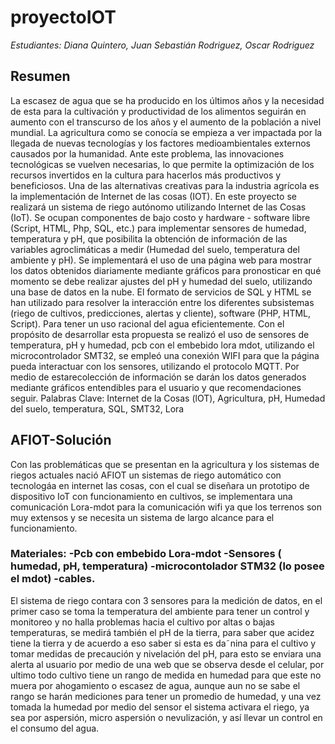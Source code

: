 # proyectoIOT

*Estudiantes: Diana Quintero, Juan Sebastián Rodriguez, Oscar Rodriguez*

##  Resumen
La escasez de agua que se ha producido en los últimos años y la necesidad de esta para la cultivación y productividad de los alimentos seguirán en aumento con el transcurso de los años y el aumento de la
población a nivel mundial. La agricultura como se conocía se empieza a ver impactada por la llegada de nuevas tecnologías y los factores medioambientales externos causados por la humanidad. Ante este problema, las innovaciones tecnológicas se vuelven necesarias, lo que permite la optimización de los recursos invertidos en la cultura para hacerlos más productivos y beneficiosos. Una de las alternativas creativas para la industria agrícola es la implementación de Internet de las cosas (IOT).
En este proyecto se realizará un sistema de riego autónomo utilizando Internet de las Cosas (IoT). Se ocupan componentes de bajo costo y hardware - software libre (Script, HTML, Php, SQL, etc.) para implementar sensores de humedad, temperatura y pH, que posibilita la obtención de información de las variables agroclimáticas a medir (Humedad del suelo, temperatura del ambiente y pH). Se implementará el uso de una página web para mostrar los datos obtenidos diariamente mediante gráficos para pronosticar en qué momento se debe realizar ajustes del pH y humedad del suelo, utilizando una base de datos en la nube. El formato de servicios de SQL y HTML se han utilizado para resolver la interacción entre los diferentes subsistemas (riego de cultivos, predicciones, alertas y cliente), software (PHP, HTML, Script). Para tener un uso racional del agua eficientemente. Con el propósito de desarrollar esta propuesta se realizó el uso de sensores de temperatura, pH y humedad, pcb con el embebido lora mdot, utilizando el microcontrolador SMT32, se empleó una conexión WIFI para que la página pueda interactuar con los sensores, utilizando el protocolo MQTT. Por medio de estarecolección de información se darán los datos generados mediante gráficos entendibles para el usuario y que recomendaciones seguir.
Palabras Clave: Internet de la Cosas (lOT), Agricultura, pH, Humedad del suelo, temperatura, SQL, SMT32, Lora


## AFIOT-Solución
Con las problemáticas que se presentan en la agricultura y los sistemas de riegos actuales nació AFIOT un sistemas de riego automático con tecnologáa en internet las cosas, con el cual se diseñara un prototipo
de dispositivo IoT con funcionamiento en cultivos, se implementara una comunicación Lora-mdot para la comunicación wifi ya que los terrenos son muy extensos y se necesita un sistema de largo alcance para el funcionamiento.

### Materiales: -Pcb con embebido Lora-mdot -Sensores ( humedad, pH, temperatura) -microcontolador STM32 (lo posee el mdot) -cables.

El sistema de riego contara con 3 sensores para la medición de datos, en el primer caso se toma la temperatura del ambiente para tener un control y monitoreo y no halla problemas hacia el cultivo por altas o bajas temperaturas, se medirá también el pH de la tierra, para saber que acidez tiene la tierra y de acuerdo a eso saber si esta es da˜nina para el cultivo y tomar medidas de precaución y nivelación del pH, para esto se enviara una alerta al usuario por medio de una web que se observa desde el celular, por ultimo todo cultivo tiene un rango de medida en humedad para que este no muera por ahogamiento o escasez de agua, aunque aun no se sabe el rango se harán mediciones para tener
un promedio de humedad, y una vez tomada la humedad por medio del sensor el sistema activara el riego, ya sea por aspersión, micro aspersión o nevulización, y así llevar un control en el consumo del
agua.
